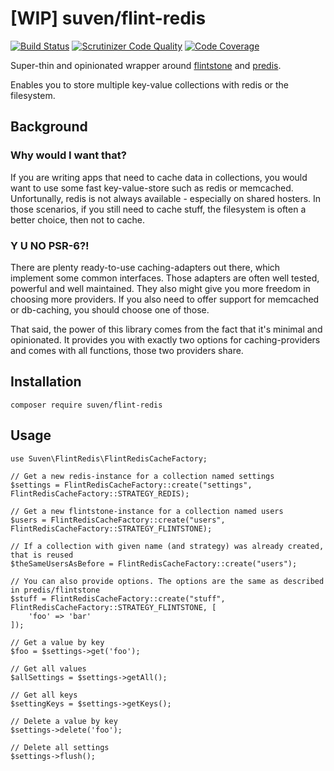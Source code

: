 # [WIP] suven/flint-redis

[![Build Status](https://travis-ci.org/Suven/flintRedis.svg?branch=master)](https://travis-ci.org/Suven/flintRedis)
[![Scrutinizer Code Quality](https://scrutinizer-ci.com/g/Suven/flintRedis/badges/quality-score.png?b=master)](https://scrutinizer-ci.com/g/Suven/flintRedis/?branch=master)
[![Code Coverage](https://scrutinizer-ci.com/g/Suven/flintRedis/badges/coverage.png?b=master)](https://scrutinizer-ci.com/g/Suven/flintRedis/?branch=master)

Super-thin and opinionated wrapper around [flintstone](https://github.com/fire015/flintstone) and [predis](https://github.com/nrk/predis).

Enables you to store multiple key-value collections with redis or the filesystem.

## Background

### Why would I want that?

If you are writing apps that need to cache data in collections, you would want to
use some fast key-value-store such as redis or memcached. Unfortunally, redis
is not always available - especially on shared hosters. In those scenarios, if
you still need to cache stuff, the filesystem is often a better choice, then not
to cache.

### Y U NO PSR-6?!

There are plenty ready-to-use caching-adapters out there, which implement some
common interfaces. Those adapters are often well tested, powerful and well
maintained. They also might give you more freedom in choosing more providers.
If you also need to offer support for memcached or db-caching, you should choose
one of those.

That said, the power of this library comes from the fact that it's minimal and
opinionated. It provides you with exactly two options for caching-providers and
comes with all functions, those two providers share.

## Installation

`composer require suven/flint-redis`

## Usage

```
use Suven\FlintRedis\FlintRedisCacheFactory;

// Get a new redis-instance for a collection named settings
$settings = FlintRedisCacheFactory::create("settings", FlintRedisCacheFactory::STRATEGY_REDIS);

// Get a new flintstone-instance for a collection named users
$users = FlintRedisCacheFactory::create("users", FlintRedisCacheFactory::STRATEGY_FLINTSTONE);

// If a collection with given name (and strategy) was already created, that is reused
$theSameUsersAsBefore = FlintRedisCacheFactory::create("users");

// You can also provide options. The options are the same as described in predis/flintstone
$stuff = FlintRedisCacheFactory::create("stuff", FlintRedisCacheFactory::STRATEGY_FLINTSTONE, [
    'foo' => 'bar'
]);

// Get a value by key
$foo = $settings->get('foo');

// Get all values
$allSettings = $settings->getAll();

// Get all keys
$settingKeys = $settings->getKeys();

// Delete a value by key
$settings->delete('foo');

// Delete all settings
$settings->flush();
```
